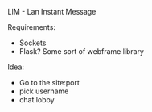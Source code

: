 LIM - Lan Instant Message

Requirements:
 - Sockets
 - Flask? Some sort of webframe library
 
Idea:
 - Go to the site:port
 - pick username
 - chat lobby
